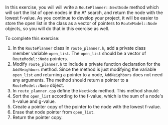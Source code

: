In this exercise, you will will write a `RoutePlanner::NextNode` method which will sort the list of open nodes in the A\* search, and return the node with the lowest f-value. As you continue to develop your project, it will be easier to store the open list in the class as a vector of pointers to `RouteModel::Node` objects, so you will do that in this exercise as well.

To complete this exercise:
1. In the `RoutePlanner` class in `route_planner.h`, add a private class member variable `open_list`. The `open_list` should be a vector of `RouteModel::Node` pointers.  
2. Modify `route_planner.h` to include a private function declaration for the `AddNeighbors` method. Since the method is just modifying the variable `open_list` and returning a pointer to a node, `AddNeighbors` does not need any arguments. The method should return a pointer to a `RouteModel::Node` object.
3. In `route_planner.cpp` define the `NextNode` method. This method should:
  1. Sort the `open_list` according to the f-value, which is the sum of a node's h-value and g-value. 
  2. Create a pointer copy of the pointer to the node with the lowest f-value.
  3. Erase that node pointer from `open_list`.
  4. Return the pointer copy.